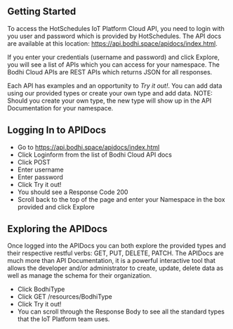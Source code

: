 ## Getting Started  
To access the HotSchedules IoT Platform Cloud API, you need to login with you user and password which is provided by HotSchedules.  The API docs are available at this location: <a href="https://api.bodhi.space/apidocs/index.html">https://api.bodhi.space/apidocs/index.html</a>.  

If you enter your credentials (username and password) and click Explore, you will see a list of APIs which you can access for your namespace.  The Bodhi Cloud APIs are REST APIs which returns JSON for all responses.  

Each API has examples and an opportunity to _*Try it out!*_.  You can add data using our provided types or create your own type and add data.  NOTE: Should you create your own type, the new type will show up in the API Documentation for your namespace.

## Logging In to APIDocs

- Go to  <a href="https://api.bodhi.space/apidocs/index.html">https://api.bodhi.space/apidocs/index.html</a>
- Click Loginform from the list of Bodhi Cloud API docs
- Click POST
- Enter username
- Enter password
- Click Try it out!
- You should see a Response Code 200
- Scroll back to the top of the page and enter your Namespace in the box provided and click Explore 

## Exploring the APIDocs

Once logged into the APIDocs you can both explore the provided types and their respective restful verbs: GET, PUT, DELETE, PATCH. The APIDocs are much more than API Documentation, it is a powerful interactive tool that allows the developer and/or administrator to create, update, delete data as well as manage the schema for their organization.  

- Click BodhiType
- Click GET /resources/BodhiType
- Click Try it out!
- You can scroll through the Response Body to see all the standard types that the IoT Platform team uses.
 
